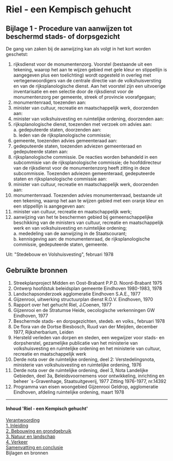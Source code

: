 # Riel - een Kempisch gehucht
## Bijlage 1 - Procedure van aanwijzen tot beschermd stads- of dorpsgezicht
De gang van zaken bij de aanwijzing kan als volgt in het kort worden geschetst:

1. rijksdienst voor de monumentenzorg.
Voorstel (bestaande uit een tekening, waarop het aan te wijzen gebied met gele kleur en stippellijn is aangegeven plus een toelichting) wordt opgesteld in overleg met vertegenwoordigers van de centrale directie van de volkshuisversting en van de rijksplanologische dienst. Aan het voorstel zijn een uitvoerige inventarisatie en een selectie door de rijksdienst voor de monumentenzorg per gemeente, streek of provincie voorafgegaan;
2. monumentenraad, toezenden aan:
3. minister van cultuur, recreatie en maatschappelijk werk, doorzenden aan:
4. minister van volkshuisvesting en ruimtelijke ordening, doorzenden aan:
5. rijksplanologische dienst, toezenden met verzoek om advies aan:  
   a. gedeputeerde staten, doorzenden aan:  
   b. leden van de rijksplanologische commissie;
7. gemeente, toezenden advies gemeenteraad aan:
8. gedeputeerde staten, toezenden adviezen gemeenteraad en gedeputeerde staten aan:
9. rijksplanologische commissie.
De reacties worden behandeld in een subcommisie van de rijksplanologische commissie; de hoofddirecteur van de rijksdienst voor de monumentenzorg heeft zitting in deze subcommissie.
Toezenden adviezen gemeenteraad, gedeputeerde staten en rijksplanologische commissie aan:
10. minister van cultuur, recreatie en maatschappelijk werk, doorzenden aan:
11. monumentenraad.
Toezenden advies monumentenraad, bestaande uit een tekening, waarop het aan te wijzen gebied met een oranje kleur en een stippellijn is aangegeven aan:
12. minister van cultuur, recreatie en maatschappelijk werk;
13. aanwijzing van het te beschermen gebied bij gemeenschappelijke beschikking van de ministers van cultuur, recreatie en maatschappelijk werk en van volkshuisvesting en ruimtelijke ordening;  
    a. mededeling van de aanwijzing in de Staatscourant;  
    b. kennisgeving aan: de monumentenraad, de rijksplanologische commissie, gedeputeerde staten, gemeente.

Uit: "Stedebouw en Volshuisvesting", februari 1978

## Gebruikte bronnen
1. Streekplanproject Midden en Oost-Brabant P.P.D. Noord-Brabant 1975
2. Ontwerp hoofdstuk beleidsplan gemeente Eindhoven 1980-1983, 1978
3. Landschapsonderzoek agglomeratie Eindhoven S.A.E., 1977
4. Gijzenrooi, uitwerking structuurplan dienst R.O.V. Eindhoven, 1970
5. Rapport over het gehucht Riel, J.Coenen, 1977
6. Gijzenrooi en de Stratumse Heide, oecologische verkenningen GW Eindhoven, 1977
7. Beschermde stads- en dorpsgezichten, stedeb. en volks., februari 1978
8. De flora van de Dortse Biesbosch, Ruud van der Meijden, december 1977, Rijksherbarium, Leiden
9. Hersteld verleden van dorpen en steden, een wegwijzer voor stads- en dorpsherstel, gezamelijke publicatie van het ministerie van volkshuisvesting en ruimtelijke ordening en het ministerie van cultuur, recreatie en maatschappelijk werk
10. Derde nota over de ruimtelijke ordening, deel 2: Verstedelingsnota, ministerie van volkshuisvesting en ruimtelijke ordening, 1976
11. Derde nota over de ruimtelijke ordening, deel 3, Nota Landelijke Gebieden, deel 3a, Beleidsvoornemens voor ontwikkeling, inrichting en beheer ´s-Gravenhage, Staatsuitgeverij, 1977 Zitting 1976-1977, nr.14392
12. Programma van eisen woongebied Gijzenrooi Geldrop, agglomeratie Eindhoven, afdeling ruimtelijke ordening, maart 1978

---
#### Inhoud 'Riel - een Kempisch gehucht'
[Verantwoording](index)  
[1. Inleiding](1.inleiding)  
[2. Bebouwing en grondgebruik](2.bebouwing)  
[3. Natuur en landschap](3.natuur)  
[4. Verkeer](verkeer)  
[Samenvatting en conclusie](conclusie)  
Bijlagen en bronnen  
